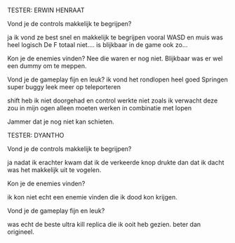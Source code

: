 TESTER: ERWIN HENRAAT

Vond je de controls makkelijk te begrijpen? 

ja ik vond ze best snel en makkelijk te begrijpen vooral WASD en muis was heel logisch
De F totaal niet.... is blijkbaar in de game ook zo...

Kon je de enemies vinden?
Nee die waren er nog niet. Blijkbaar was er wel een dummy om te meppen.

Vond je de gameplay fijn en leuk?
ik vond het rondlopen heel goed
Springen super buggy leek meer op teleporteren

shift heb ik niet doorgehad
en control werkte niet zoals ik verwacht deze zou in mijn ogen alleen moeten werken in combinatie met lopen 

Jammer dat je nog niet kan schieten.

TESTER: DYANTHO

Vond je de controls makkelijk te begrijpen?

ja nadat ik erachter kwam dat ik de verkeerde knop drukte dan dat ik dacht was het makkelijk uit te vogelen.

 Kon je de enemies vinden?

ik kon niet echt een enemie vinden die ik dood kon krijgen.

 Vond je de gameplay fijn en leuk?

was echt de beste ultra kill replica die ik ooit heb gezien. beter dan origineel.